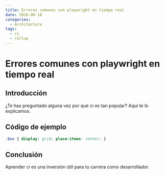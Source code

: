 ```yaml
---
title: Errores comunes con playwright en tiempo real
date: 2028-08-10
categories:
  - Architecture
tags:
  - ci
  - rollup
---
```


# Errores comunes con playwright en tiempo real

## Introducción

¿Te has preguntado alguna vez por qué ci es tan popular? Aquí te lo explicamos.

## Código de ejemplo

```css
.box { display: grid; place-items: center; }
```

## Conclusión

Aprender ci es una inversión útil para tu carrera como desarrollador.